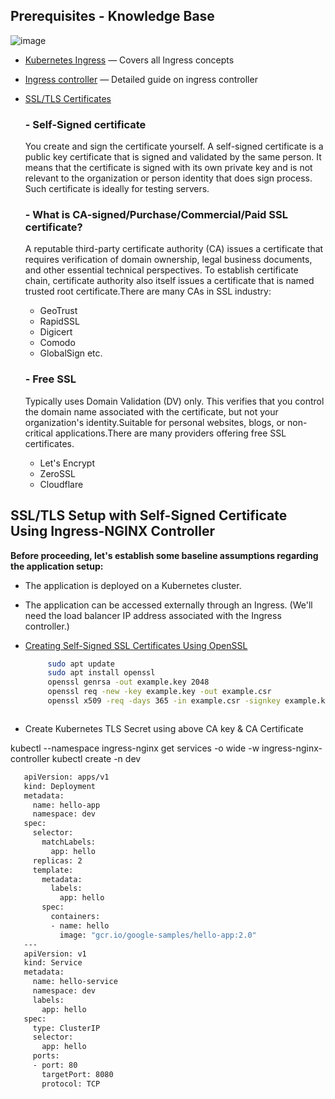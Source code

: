 
## Prerequisites - Knowledge Base

![image](https://github.com/saifulislam88/kubernetes/assets/68442870/973c1256-1a85-4583-af80-f552fc93813b)


- [Kubernetes Ingress](https://github.com/saifulislam88/kubernetes/blob/main/A.Kubernetes-principle-concept/(A).Kubernetes%20Principle%20&%20Concept.md#ingressresource) — Covers all Ingress concepts
- [Ingress controller](https://github.com/saifulislam88/kubernetes/blob/main/A.Kubernetes-principle-concept/(A).Kubernetes%20Principle%20&%20Concept.md#ingress-controller) — Detailed guide on ingress controller
- [SSL/TLS Certificates](https://www.hostinger.com/tutorials/what-is-ssl)

   ### - Self-Signed certificate

  You create and sign the certificate yourself. A self-signed certificate is a public key certificate that is signed and validated by the same person. It means that the certificate is signed with its 
  own private key and is not relevant to the organization or person identity that does sign process. Such certificate is ideally for testing servers.

   ### - What is CA-signed/Purchase/Commercial/Paid SSL certificate? 

  A reputable third-party certificate authority (CA) issues a certificate that requires verification of domain ownership, legal business documents, and other essential technical perspectives. To 
  establish certificate chain, certificate authority also itself issues a certificate that is named trusted root certificate.There are many CAs in SSL industry:

  - GeoTrust
  - RapidSSL
  - Digicert
  - Comodo
  - GlobalSign etc.

   ### - Free SSL

  Typically uses Domain Validation (DV) only. This verifies that you control the domain name associated with the certificate, but not your organization's identity.Suitable for personal websites, blogs, 
  or non-critical applications.There are many providers offering free SSL certificates.

  - Let's Encrypt
  - ZeroSSL
  - Cloudflare


## SSL/TLS Setup with Self-Signed Certificate Using Ingress-NGINX Controller

**Before proceeding, let's establish some baseline assumptions regarding the application setup:**

- The application is deployed on a Kubernetes cluster.
- The application can be accessed externally through an Ingress. (We'll need the load balancer IP address associated with the Ingress controller.)
- [Creating Self-Signed SSL Certificates Using OpenSSL](https://tecadmin.net/step-by-step-guide-to-creating-self-signed-ssl-certificates/)

   ```sh
        sudo apt update 
        sudo apt install openssl 
        openssl genrsa -out example.key 2048 
        openssl req -new -key example.key -out example.csr
        openssl x509 -req -days 365 -in example.csr -signkey example.key -out example.crt



- Create Kubernetes TLS Secret using above CA key & CA Certificate
  
kubectl --namespace ingress-nginx get services -o wide -w ingress-nginx-controller
kubectl create -n dev

```sh
   apiVersion: apps/v1
   kind: Deployment
   metadata:
     name: hello-app
     namespace: dev
   spec:
     selector:
       matchLabels:
         app: hello
     replicas: 2
     template:
       metadata:
         labels:
           app: hello
       spec:
         containers:
         - name: hello
           image: "gcr.io/google-samples/hello-app:2.0"
   ---
   apiVersion: v1
   kind: Service
   metadata:
     name: hello-service
     namespace: dev
     labels:
       app: hello
   spec:
     type: ClusterIP
     selector:
       app: hello
     ports:
     - port: 80
       targetPort: 8080
       protocol: TCP

